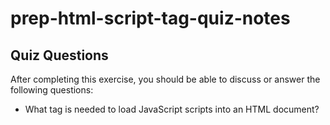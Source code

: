 # prep-html-script-tag-quiz-notes

## Quiz Questions

After completing this exercise, you should be able to discuss or answer the following questions:

- What tag is needed to load JavaScript scripts into an HTML document?
  <script>

- How do you use a script tag to write JavaScript directly in the HTML document?
  Place the <script> tag in the <head> or <body> of the HTML document and write JavaScript code directly within the script tag or reference an external JavaScript file.

- How do you use a script tag to load an external JavaScript file?
  Refer to the external JavaScript file using the src attribute in a <script> tag.

## Notes

All student notes should be written here.


How to write `Code Examples` in markdown

for JS:
```javascript
const data = "Howdy"
```

for HTML:
```html
<div>
  <p>This is text content</p>
</div>
```

for CSS:
```css
div {
  width:100%
}
```
